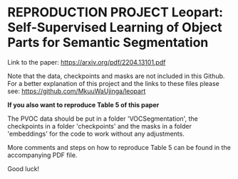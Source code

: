 # REPRODUCTION PROJECT Leopart: Self-Supervised Learning of Object Parts for Semantic Segmentation

Link to the paper: https://arxiv.org/pdf/2204.13101.pdf

Note that the data, checkpoints and masks are not included in this Github. For a better explanation of this project and the links to these files please see: https://github.com/MkuuWaUjinga/leopart

**If you also want to reproduce Table 5 of this paper**

The PVOC data should be put in a folder 'VOCSegmentation', the checkpoints in a folder 'checkpoints' and the masks in a folder 'embeddings' for the code to work without any adjustments.

More comments and steps on how to reproduce Table 5 can be found in the accompanying PDF file.

Good luck!
